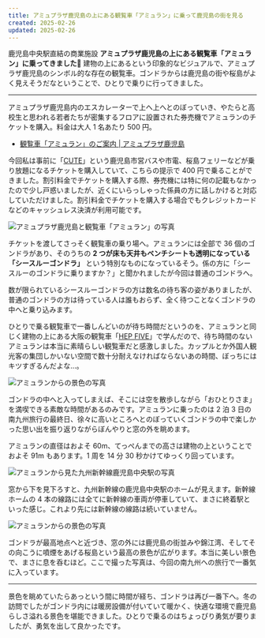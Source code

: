 ```yaml
---
title: アミュプラザ鹿児島の上にある観覧車「アミュラン」に乗って鹿児島の街を見る
created: 2025-02-26
updated: 2025-02-26
---
```


鹿児島中央駅直結の商業施設 **アミュプラザ鹿児島の上にある観覧車「アミュラン」に乗ってきました🎡** 建物の上にあるという印象的なビジュアルで、アミュプラザ鹿児島のシンボル的な存在の観覧車。ゴンドラからは鹿児島の街や桜島がよく見えそうだなということで、ひとりで乗りに行ってきました。

---

アミュプラザ鹿児島内のエスカレーターで上へ上へとのぼっていき、やたらと高校生と思われる若者たちが密集するフロアに設置された券売機でアミュランのチケットを購入。料金は大人 1 名あたり 500 円。

- [観覧車「アミュラン」のご案内 | アミュプラザ鹿児島](https://amu.jrkagoshimacity.com/amuran/)

今回私は事前に「[CUTE](https://www.kagoshima-yokanavi.jp/article/one-day-pass)」という鹿児島市営バスや市電、桜島フェリーなどが乗り放題になるチケットを購入していて、こちらの提示で 400 円で乗ることができました。割引料金でチケットを購入する際、券売機には特に何の記載もなかったので少し戸惑いましたが、近くにいらっしゃった係員の方に話しかけると対応していただけました。割引料金でチケットを購入する場合でもクレジットカードなどのキャッシュレス決済が利用可能です。

![アミュプラザ鹿児島と観覧車「アミュラン」の写真](fe7c5ea5-d45b-44ab-2f34-91cc46342100)

チケットを渡してさっそく観覧車の乗り場へ。アミュランには全部で 36 個のゴンドラがあり、そのうちの **2 つが床も天井もベンチシートも透明になっている「シースルーゴンドラ」** という特別なものになっているそう。係の方に「シースルーのゴンドラに乗りますか？」と聞かれましたが今回は普通のゴンドラへ。

数が限られているシースルーゴンドラの方は数名の待ち客の姿がありましたが、普通のゴンドラの方は待っている人は誰もおらず、全く待つことなくゴンドラの中へと乗り込みます。

ひとりで乗る観覧車で一番しんどいのが待ち時間だというのを、アミュランと同じく建物の上にある大阪の観覧車「[HEP FIVE](https://www.hepfive.jp/ferriswheel)」で学んだので、待ち時間のないアミュランは本当に素晴らしい観覧車だと感激しました。カップルとか外国人観光客の集団しかいない空間で数十分耐えなければならないあの時間、ぼっちにはキツすぎるんだよな…。

![アミュランからの景色の写真](6585e923-7c0a-4e9e-2f0a-8d75be6d8200)

ゴンドラの中へと入ってしまえば、そこには空を散歩しながら「おひとりさま」を満喫できる素敵な時間があるのみです。アミュランに乗ったのは 2 泊 3 日の南九州旅行の最終日、徐々に高いところへとのぼっていくゴンドラの中で楽しかった思い出を振り返りながらぼんやりと窓の外を眺めます。

アミュランの直径はおよそ 60m、てっぺんまでの高さは建物の上ということでおよそ 91m もあります。1 周を 14 分 30 秒かけてゆっくり回っています。

![アミュランから見た九州新幹線鹿児島中央駅の写真](aa5aac50-12ba-4e7f-d220-b899ce877900)

窓から下を見下ろすと、九州新幹線の鹿児島中央駅のホームが見えます。新幹線ホームの 4 本の線路には全てに新幹線の車両が停車していて、まさに終着駅といった感じ。これより先には新幹線の線路は続いていません。

![アミュランからの景色の写真](9ffbce0d-f278-4656-c7e9-b3f7c4723300)

ゴンドラが最高地点へと近づき、窓の外には鹿児島の街並みや錦江湾、そしてその向こうに噴煙をあげる桜島という最高の景色が広がります。本当に美しい景色で、まさに息を呑むほど。ここで撮った写真は、今回の南九州への旅行で一番気に入っています。

---

景色を眺めていたらあっという間に時間が経ち、ゴンドラは再び一番下へ。冬の訪問でしたがゴンドラ内には暖房設備が付いていて暖かく、快適な環境で鹿児島らしさ溢れる景色を堪能できました。ひとりで乗るのはちょっぴり勇気が要りましたが、勇気を出して良かったです。
